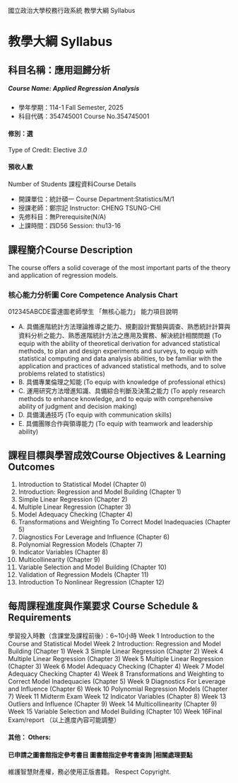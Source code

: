 國立政治大學校務行政系統 教學大綱 Syllabus
# 教學大綱 Syllabus
##  科目名稱：應用迴歸分析 
#####  Course Name: Applied Regression Analysis
  * 學年學期：114-1 Fall Semester, 2025 
  * 科目代碼：354745001 Course No.354745001
#### 修別：選
Type of Credit: Elective 
_3.0_
#### 預收人數
Number of Students
課程資料Course Details
  * 開課單位：統計碩一 Course Department:Statistics/M/1 
  * 授課老師：鄭宗記 Instructor: CHENG TSUNG-CHI 
  * 先修科目：無Prerequisite(N/A)
  * 上課時間：四D56 Session: thu13-16
##  課程簡介Course Description
The course offers a solid coverage of the most important parts of the theory and application of regression models.
###  核心能力分析圖 Core Competence Analysis Chart
012345ABCDE雷達圖老師學生
「無核心能力」 
能力項目說明
  * A. 具備進階統計方法理論推導之能力、規劃設計實驗與調查、熟悉統計計算與資料分析之能力、熟悉進階統計方法之應用及實務、解決統計相關問題 (To equip with the ability of theoretical derivation for advanced statistical methods, to plan and design experiments and surveys, to equip with statistical computing and data analysis abilities, to be familiar with the application and practices of advanced statistical methods, and to solve problems related to statistics)
  * B. 具備專業倫理之知能 (To equip with knowledge of professional ethics)
  * C. 運用研究方法增進知識、具備綜合判斷及決策之能力 (To apply research methods to enhance knowledge, and to equip with comprehensive ability of judgment and decision making)
  * D. 具備溝通技巧 (To equip with communication skills)
  * E. 具備團隊合作與領導能力 (To equip with teamwork and leadership ability)
##  課程目標與學習成效Course Objectives & Learning Outcomes 
  1. Introduction to Statistical Model (Chapter 0)
  2. Introduction: Regression and Model Building (Chapter 1)
  3. Simple Linear Regression (Chapter 2)
  4. Multiple Linear Regression (Chapter 3)
  5. Model Adequacy Checking (Chapter 4)
  6. Transformations and Weighting To Correct Model Inadequacies (Chapter 5)
  7. Diagnostics For Leverage and Influence (Chapter 6)
  8. Polynomial Regression Models (Chapter 7)
  9. Indicator Variables (Chapter 8)
  10. Multicollinearity (Chapter 9)
  11. Variable Selection and Model Building (Chapter 10)
  12. Validation of Regression Models (Chapter 11)
  13. Introduction To Nonlinear Regression (Chapter 12)
##  每周課程進度與作業要求 Course Schedule & Requirements
學習投入時數（含課堂及課程前後）：6~10小時
Week 1 Introduction to the Course and Statistical Model
Week 2 Introduction: Regression and Model Building (Chapter 1)
Week 3 Simple Linear Regression (Chapter 2)
Week 4 Multiple Linear Regression (Chapter 3)
Week 5 Multiple Linear Regression (Chapter 3)
Week 6 Model Adequacy Checking (Chapter 4)
Week 7 Model Adequacy Checking Chapter 4)
Week 8 Transformations and Weighting to Correct Model Inadequacies (Chapter 5)
Week 9 Diagnostics For Leverage and Influence (Chapter 6)
Week 10 Polynomial Regression Models (Chapter 7)
Week 11 Midterm Exam
Week 12 Indicator Variables (Chapter 8)
Week 13 Outliers and Influence (Chapter 9)
Week 14 Multicollinearity (Chapter 9)
Week 15 Variable Selection and Model Building (Chapter 10)
Week 16Final Exam/report
（以上進度內容可能調整）
####  其他： Others:
####  已申請之圖書館指定參考書目  圖書館指定參考書查詢 |相關處理要點
維護智慧財產權，務必使用正版書籍。 Respect Copyright.